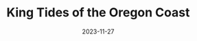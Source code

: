 ---
title:  "King Tides of the Oregon Coast"
type: Timelapse
date: 2023-11-27
categories: [ Motion art ]
tags: [ ]
image: assets/images/videos/kingtides.jpg
youtubeid: CUe_fykAjRw
description: "King tides occur when the sun, moon, and earth align 'just right.' They also result in king waves. I visited the coast during the first king tides this year and took videos and photographs of the awesome waves produced by this phenomenon."
---